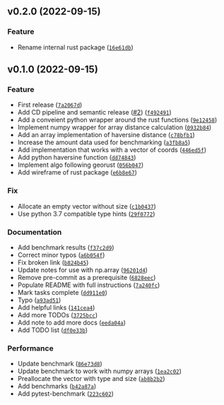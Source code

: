 <!--next-version-placeholder-->

## v0.2.0 (2022-09-15)
### Feature
* Rename internal rust package ([`16e61db`](https://github.com/mblackgeo/fast-haversine/commit/16e61db3c3609127470458ef82749d6a6b19344e))

## v0.1.0 (2022-09-15)
### Feature
* First release ([`7a2067d`](https://github.com/mblackgeo/fast-haversine/commit/7a2067dd9688017609463f93df26d2acc388d69a))
* Add CD pipeline and semantic release ([#2](https://github.com/mblackgeo/fast-haversine/issues/2)) ([`f492491`](https://github.com/mblackgeo/fast-haversine/commit/f492491062fe919a6a6b67ae46621917d379993e))
* Add a conveient python wrapper around the rust functions ([`9e12458`](https://github.com/mblackgeo/fast-haversine/commit/9e12458ca4cf495db090e6a571c6142d3b0ef2f6))
* Implement numpy wrapper for array distance calculation ([`0932b84`](https://github.com/mblackgeo/fast-haversine/commit/0932b848ef03a6a0bf9fbe80d1eb58b3a64b5b09))
* Add an array implementation of haversine distance ([`c78bfb1`](https://github.com/mblackgeo/fast-haversine/commit/c78bfb11e805e0b4408610c9fb578989827431ba))
* Increase the amount data used for benchmarking ([`a3fb8a5`](https://github.com/mblackgeo/fast-haversine/commit/a3fb8a552cb654cff8d7142f0403c8b0b11e6fe9))
* Add implementation that works with a vector of coords ([`446ed5f`](https://github.com/mblackgeo/fast-haversine/commit/446ed5f0f605fb6f4603f89d9261d10dc8d494a2))
* Add python haversine function ([`dd74843`](https://github.com/mblackgeo/fast-haversine/commit/dd74843c80e38452d193dc2574d7874ad56006bb))
* Implement algo following georust ([`056b047`](https://github.com/mblackgeo/fast-haversine/commit/056b047c61ab97b4fd59a6aa2cc06e7469a9d933))
* Add wireframe of rust package ([`e6b8e67`](https://github.com/mblackgeo/fast-haversine/commit/e6b8e67d99b6f1c8edcfa817ead4bedb31f4ef0b))

### Fix
* Allocate an empty vector without size ([`c1b0437`](https://github.com/mblackgeo/fast-haversine/commit/c1b04371f3b973af0a6014aca5830f3bd59e7d16))
* Use python 3.7 compatible type hints ([`29f0772`](https://github.com/mblackgeo/fast-haversine/commit/29f07721faec6d3581a4c448273c5151682af638))

### Documentation
* Add benchmark results ([`f37c2d9`](https://github.com/mblackgeo/fast-haversine/commit/f37c2d99cd65921ce3b26e0aacdd3236ce58e819))
* Correct minor typos ([`a6b054f`](https://github.com/mblackgeo/fast-haversine/commit/a6b054fba9fed2181ce620f7de47dcdeda125c04))
* Fix broken link ([`b824b45`](https://github.com/mblackgeo/fast-haversine/commit/b824b45291742de0d183849189af4b898f76c4f4))
* Update notes for use with np.array ([`96201d4`](https://github.com/mblackgeo/fast-haversine/commit/96201d4a264edce9f8633c7d2e19d59a5b908503))
* Remove pre-commit as a prerequisite ([`6828eec`](https://github.com/mblackgeo/fast-haversine/commit/6828eec1acd816e65d0168b0b0ccf5a352358ee6))
* Populate README with full instructions ([`7a240fc`](https://github.com/mblackgeo/fast-haversine/commit/7a240fc5a7851d9ffbf90a37008b37141ed287b3))
* Mark tasks complete ([`dd911e0`](https://github.com/mblackgeo/fast-haversine/commit/dd911e0a3fd7a7a47f3ba549e8345dd0bf6e1432))
* Typo ([`a93ad51`](https://github.com/mblackgeo/fast-haversine/commit/a93ad517db6df30b7a3d993b0f29ba72d181076d))
* Add helpful links ([`141cea4`](https://github.com/mblackgeo/fast-haversine/commit/141cea431cd295703fc73bf91d10155d8e64724e))
* Add more TODOs ([`3725bcc`](https://github.com/mblackgeo/fast-haversine/commit/3725bcc218eb6414756f07bdb55afd031ec4090c))
* Add note to add more docs ([`eeda04a`](https://github.com/mblackgeo/fast-haversine/commit/eeda04a0ae6d33b56408414966d4692d9bba9b47))
* Add TODO list ([`df0e33b`](https://github.com/mblackgeo/fast-haversine/commit/df0e33bd5093ed101aca775cce095e4907d093eb))

### Performance
* Update benchmark ([`86e73d8`](https://github.com/mblackgeo/fast-haversine/commit/86e73d813285bee1d71a28e759658006cba75bc5))
* Update benchmark to work with numpy arrays ([`1ea2c02`](https://github.com/mblackgeo/fast-haversine/commit/1ea2c02cec1da538f76487ec2fef98d07cd1e6d9))
* Preallocate the vector with type and size ([`ab8b2b2`](https://github.com/mblackgeo/fast-haversine/commit/ab8b2b24e9c3fe809fd367b92dda86a94d71b60d))
* Add benchmarks ([`b42a87a`](https://github.com/mblackgeo/fast-haversine/commit/b42a87adfcbeb2e1c039528a602f43d609c7c06c))
* Add pytest-benchmark ([`223c602`](https://github.com/mblackgeo/fast-haversine/commit/223c6026aa4925e8f2c34e1082a8ea7ca814a5b5))